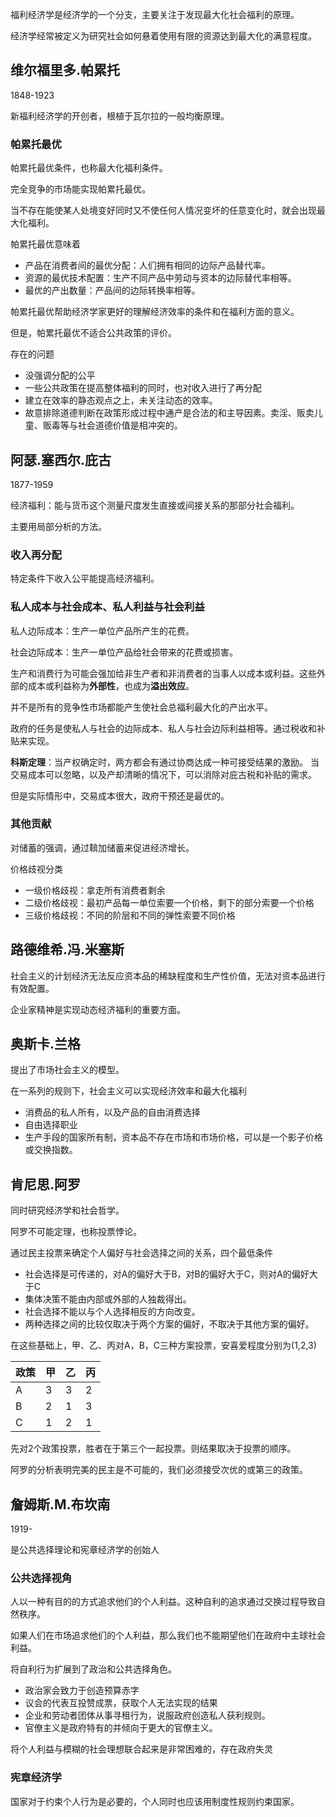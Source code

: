

福利经济学是经济学的一个分支，主要关注于发现最大化社会福利的原理。

经济学经常被定义为研究社会如何悬着使用有限的资源达到最大化的满意程度。

## 维尔福里多.帕累托

1848-1923

新福利经济学的开创者，根植于瓦尔拉的一般均衡原理。

### 帕累托最优

帕累托最优条件，也称最大化福利条件。

完全竞争的市场能实现帕累托最优。

当不存在能使某人处境变好同时又不使任何人情况变坏的任意变化时，就会出现最大化福利。

帕累托最优意味着
+ 产品在消费者间的最优分配：人们拥有相同的边际产品替代率。
+ 资源的最优技术配置：生产不同产品中劳动与资本的边际替代率相等。
+ 最优的产出数量：产品间的边际转换率相等。


帕累托最优帮助经济学家更好的理解经济效率的条件和在福利方面的意义。

但是，帕累托最优不适合公共政策的评价。

存在的问题
+ 没强调分配的公平
+ 一些公共政策在提高整体福利的同时，也对收入进行了再分配
+ 建立在效率的静态观点之上，未关注动态的效率。
+ 故意排除道德判断在政策形成过程中通产是合法的和主导因素。卖淫、贩卖儿童、贩毒等与社会道德价值是相冲突的。


## 阿瑟.塞西尔.庇古

1877-1959

经济福利：能与货币这个测量尺度发生直接或间接关系的那部分社会福利。

主要用局部分析的方法。

### 收入再分配

特定条件下收入公平能提高经济福利。

### 私人成本与社会成本、私人利益与社会利益

私人边际成本：生产一单位产品所产生的花费。

社会边际成本：生产一单位产品给社会带来的花费或损害。

生产和消费行为可能会强加给非生产者和非消费者的当事人以成本或利益。这些外部的成本或利益称为**外部性**，也成为**溢出效应**。

并不是所有的竞争性市场都能产生使社会总福利最大化的产出水平。

政府的任务是使私人与社会的边际成本、私人与社会边际利益相等。通过税收和补贴来实现。


**科斯定理**：当产权确定时，两方都会有通过协商达成一种可接受结果的激励。
当交易成本可以忽略，以及产却清晰的情况下，可以消除对庇古税和补贴的需求。

但是实际情形中，交易成本很大，政府干预还是最优的。

### 其他贡献

对储蓄的强调，通过鞥加储蓄来促进经济增长。

价格歧视分类
+ 一级价格歧视：拿走所有消费者剩余
+ 二级价格歧视：最初产品每一单位索要一个价格，剩下的部分索要一个价格
+ 三级价格歧视：不同的阶层和不同的弹性索要不同价格

##  路德维希.冯.米塞斯

社会主义的计划经济无法反应资本品的稀缺程度和生产性价值，无法对资本品进行有效配置。

企业家精神是实现动态经济福利的重要方面。

## 奥斯卡.兰格

提出了市场社会主义的模型。

在一系列的规则下，社会主义可以实现经济效率和最大化福利
+ 消费品的私人所有，以及产品的自由消费选择
+ 自由选择职业
+ 生产手段的国家所有制，资本品不存在市场和市场价格，可以是一个影子价格或交换指数。

## 肯尼思.阿罗

同时研究经济学和社会哲学。

阿罗不可能定理，也称投票悖论。

通过民主投票来确定个人偏好与社会选择之间的关系，四个最低条件
+ 社会选择是可传递的，对A的偏好大于B，对B的偏好大于C，则对A的偏好大于C
+ 集体决策不能由内部或外部的人独裁得出。
+ 社会选择不能以与个人选择相反的方向改变。
+ 两种选择之间的比较仅取决于两个方案的偏好，不取决于其他方案的偏好。

在这些基础上，甲、乙、丙对A，B，C三种方案投票，安喜爱程度分别为(1,2,3)

政策 | 甲 | 乙 | 丙
--|--|--|--
A | 3 | 3 | 2
B | 2 | 1 | 3
C | 1 | 2 | 1


先对2个政策投票，胜者在于第三个一起投票。则结果取决于投票的顺序。

阿罗的分析表明完美的民主是不可能的，我们必须接受次优的或第三的政策。

## 詹姆斯.M.布坎南

1919-

是公共选择理论和宪章经济学的创始人

### 公共选择视角

人以一种有目的的方式追求他们的个人利益。这种自利的追求通过交换过程导致自然秩序。

如果人们在市场追求他们的个人利益，那么我们也不能期望他们在政府中主球社会利益。

将自利行为扩展到了政治和公共选择角色。
+ 政治家会致力于创造预算赤字
+ 议会的代表互投赞成票，获取个人无法实现的结果
+ 企业和劳动者团体从事寻租行为，说服政府创造私人获利规则。
+ 官僚主义是政府特有的并倾向于更大的官僚主义。

将个人利益与模糊的社会理想联合起来是非常困难的，存在政府失灵

### 宪章经济学

国家对于约束个人行为是必要的，个人同时也应该用制度性规则约束国家。